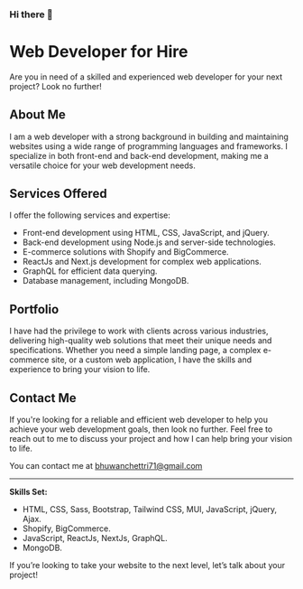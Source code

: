### Hi there 👋
# Web Developer for Hire

Are you in need of a skilled and experienced web developer for your next project? Look no further!

## About Me

I am a web developer with a strong background in building and maintaining websites using a wide range of programming languages and frameworks. I specialize in both front-end and back-end development, making me a versatile choice for your web development needs.

## Services Offered

I offer the following services and expertise:

- Front-end development using HTML, CSS, JavaScript, and jQuery.
- Back-end development using Node.js and server-side technologies.
- E-commerce solutions with Shopify and BigCommerce.
- ReactJs and Next.js development for complex web applications.
- GraphQL for efficient data querying.
- Database management, including MongoDB.

## Portfolio

I have had the privilege to work with clients across various industries, delivering high-quality web solutions that meet their unique needs and specifications. Whether you need a simple landing page, a complex e-commerce site, or a custom web application, I have the skills and experience to bring your vision to life.

## Contact Me

If you're looking for a reliable and efficient web developer to help you achieve your web development goals, then look no further. Feel free to reach out to me to discuss your project and how I can help bring your vision to life.

You can contact me at bhuwanchettri71@gmail.com

---

**Skills Set:**

- HTML, CSS, Sass, Bootstrap, Tailwind CSS, MUI, JavaScript, jQuery, Ajax.
- Shopify, BigCommerce.
- JavaScript, ReactJs, NextJs, GraphQL.
- MongoDB.

If you’re looking to take your website to the next level, let’s talk about your project!
